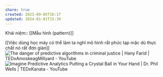 ```yaml
---
share: true
created: 2023-09-05T16:17
updated: 2024-01-01T15:39
---
```

Khái niệm:: [[Mẫu hình (pattern)]]

[[Việc dùng học máy có thể làm ta nghĩ mô hình rất phức tạp mặc dù thực chất nó rất đơn giản]]
![The danger of predictive algorithms in criminal justice | Hany Farid | TEDxAmoskeagMillyard - YouTube](https://youtu.be/p-82YeUPQh0?si=oVmv52ZlZoym0Rum)
![Imagine Predictive Analytics Putting a Crystal Ball in Your Hand | Dr. Phil Wells | TEDxKanata - YouTube](https://youtu.be/QWps8A-hljw?si=-1uQbDlJ7Ww8sE_S)